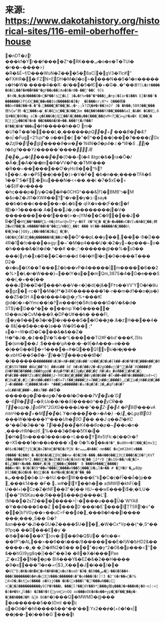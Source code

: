 # 来源: https://www.dakotahistory.org/historical-sites/116-emil-oberhoffer-house

�nDT�z !���kf�Yr��f����Z^�RK���ݠ�o�e�T�TUi� �r��~����>}�R�&Ѐ~f/D���WuN�Z���5�ͦ8aC|�gV3�11c#" �FX#ǀR��:FZN=EDH�M�jI�o=����N��5�1�n�����s�H�W� ����4��R: �/���5�Ѥ�+�G�܆�^��`黍 T[L�zt���� �6�{L��f�#�̐�R��"�gY��o��|Ae�S�rØ�-��ެ'��C 9]ʪ _�td�,�q�d����Q�<�P��!ݎ�L[ 1�ޒ�t%ɍ��^�*���jݵ�+p|�Iar�1��N E֤[�t��'� ������K)P{dX����ͷ��3sd�����b�I�ɼ _�E���nr;H*< Q���糥� ��b>K��2��+�.�"�.�����T��ͥ�L;�܌;;k?ZҔ�#�r��}m2ȓ J� �N��;5B93����� 敃%{w^鮗-����s�͛_ �l�6s ���3��6m ��Ę��9���YX������GaI_�&�K �G�9,6찚#�B�9O�g a[�-g�E��G�jQ��l����y��{�����@vM<7�=ϣY�a�X B��� B|jy��O�?�n� ��D���A�X�+��.���?{�/R��? �T���h�"���ӎ`�H�����h��O m� �U1�T��1����L�,��� ��_�pQ�+ ���B��&?�o\|_:�Fuց=2%pi*� o��k�( �"�E^����}���_?����{Gx �2zĮ9�!ܳ�@����9�w��'N4N�0�p4�؉�*W�S ܅j� t�ɓg?���Yz�����'�����ً漹��׶\�ڝ����_�{ޣ��0(�4 &tg c�&�ra�Ȏ�/�Ǟ�;�A�!��҈m�#�VV�P�;�TMK��� �R��~�������Oʾ�yHc׵�8�^h?k�ͭ�؊�>�P5��)���}>�V�F� �b�n��;����TFA�6 1��T'5�F:�ku���N�<<��.��i �7�$xE�= \�$}lF�v���� �hç���p�/y�Q��#�0CHG^���&|F[�BMB'ר�M �&o�Z�Jll1�XW#��?^�v��y�ב isa`y� `��b� b��c�����>�L�b� qŀX�ҡ��(F��(�f 樒)�>1����i� A���J�,o��������j�V� ����������!���)>�=jYM�ٚ�C�9���J�̏ Β�f�m`��*���RL~0�jծtwr@=尕*y~�6Ŧ X�"N� ��۬~�w���vC�V[u� A�O��;餺Z�wVȾ���.W����F��h�"��כ/W�O_��t ��� W(��~�����Λ����b\ �ٲ�W�҅{}Q8y,ʐ��n��ע�2�5 ��\ G�D�AČ�lD��g������X���i`r��Ō^��pL��y��,���-8�|)��4R�1�!o����ɚgy:�~'�M�p4���U�:�2�y~�p���~o��h����&�}t�d�.^��# ��:;':��_����@�_�%�s0�� ���)yh�x�B��C�m��d 6�I�Hl�c�0�e���T��� D2� �x�u�tX��T���Z�b��vP�4�����|m�����6��2�%>�L�r�W���}~��lY�a��mQm,387S�4�G�e���S:��{,�+��[�� ���J9��D�f���Һ��V�<�]�d{�j&�F۴s��VV'YO�I�ȣu�gz�-rc�?�M�}f*�34K�������1�-r��m�d1��o�ja�}��Z5�SH A��t���4�@�ۯr%+���Ѥ @d�)�>�lYmc��\�?w���Ӈ�Ś#cb���\G�V�&�d� 3T$ӱ�G��*�� ���mp`R�5��̍��� t0��wJ�CѵM���9.�DP�U#��k� ���Fl,{�y�9���3�r�I�v����S��lO��ƺ�؍&�zH����4�� 8&|��$��c��}a�� W�95�� ;* s�>~W�dD�C���&�&��Z� H�º�J�_�߁��V�%��^L�����Ti2#F�bd'���K,(5ts �(sm���J ͵$����\yA��:�-�9|�A���~e��� �(��G��B�=1����=#�Q��Q֐1vk*i�i�j��� �:ebHG��5�B�-']��?/���q��tB�!�(������`�������\�J�>X�<��6�x��՚nU���3�u�[k��~�U�f�Y����m���0B�S5V7��� �Ӹa��^b| ��o&�� bE b�s�[��z2�~�2gG��wj{�"�Ȁ�˘XQ����뽉EH�F��Ӡ�R���;B��hgp@� �dg�fM�\�IJg�p���Q R�\�a_�èӁ���h�� �%�C��~���YZs٥�N����jz~Ѱ8C�Ы������rp�B�G��-�l<��=��h�c�����ix4>< �3ȵ��,�:�n6��u��9)o�S=T\F��j����t=T��n��c����ݜ5�a�jK��ߥ@���}~�n����-Y����3�x�+ *���w������)�ԉr�q�[�:ں�1�qFs�G�?wōL��X����~,��s7��-��`S� �����g�l��eg�7���I�O���7V�ɕ�'D �-6R�l=�9;Us��/��S(����b^��yCR�� T�sqz�.}o6PK"2GXG����Ս��"��Z-� 4 �P8@���vA mtnЧ���+�M��Lϓ�n�����>�A�} -�)_�Lgq鄠03 ���W�l����Y^���Uh�0O �� ��J q��Z!�KC �^��Ȉ)�3��^� TI�����K4��6a�p�~��u�n� ,���vHM�o}6*˷%���3�B��5fX�i� �H�Sn����1���s��=L� ��Y⫒#x5\Fk:�{��0r�?�=X5���1�n��a����̇ x� 0�%��`�o�?�"_�ud0n+�?J�� �}mv} �R$z�J��Ʈ?j5ⓩ��sZ�hW�P�E�/PN �rﵠ�k��C-mm��E �vmK1bH(x��� d����'�2��Q_�-�E�6�& �Dǁ��<w-�5�9�-���.��4��6��hC���S�D�?j KVT Z��/���mFN*2.��B��eZh�3te�j�JmXr��� J*rD �s1U<��/s��]+ �ٶ1��Y<�w��.���#,�|�_���=����' 8 ���N#�������}���xr�h_�(�C�59*��w?���{����w9��5j���U�ݑl�>�� # �Y�U'�ڜB@p Ɖlߕ���3Q�k� �b�G� �xM�e��S��^��_�� �`ڀ����ō�.U~�hU.��rIW����E"k�C�(�F Î��ȭ�]p�� _���k14�� �F� ؎w#�ǐY��h�� a(MW@�khF(� U��l+)�Cz�Z�tNF��3"�]�� ҢU~��wE���i$�;�!LU� I��"[NSKaս��;R���&���@����L'.{M���2s72�������>|-����u���Ǜ�`WYA8 �Y��d���S��Z ����D`���ǀ�E`���IȚT5R!�v"� ��|b?VGy��>��uC=F��d�_���8�h��I���� ���;���_S�� G�?&xn���^�J)��GU�Z����$U��_�W�Cx*Vp��{^�,S^��9?pq� ��D���E�y`� �Ց��I���X"}ov�:ї��9�Q$U� �fͼ��< ��ťP'\�AĻ��>��6��\���/8�������E�l\W�ҌHD2&������+�_� �,D�#N2�S�� ��"�p�y^2�0&�p���<"� &��hG}9yg8q�|]��l"��3� �8�X�I���Pae ,Z`�x2�N��p� Bl4���Y&�EZ�&�2��H���� �9�e���"آ�e�+r|$3_X���J�i��/�� �`Մ{^D;�K�s�Kٗ�W�>R�R�N�v�ut�seD'�Ӭ�_�E0��ښ�-��ŏ�5��4-���C�������b�#u�ͱ3V���c������\�^�ѻ4���(�(]!3 �2'G�r��=�?& 4>D�;�ktw(���� o�VzjO�� �U�(x���l^�?���wN��LC +��2����������y9]P�Y���L ���l?��0Y��9*���g雝q���J�+���W�j�0~n):<|�)�#�9rڶl��) �Z��Y�t{yvm׷z<OQ oo��ٟ�eDE�4�o��+yp��f��͢��p�-���N���J�M &A BG�f`�)���Q�МWMD�@��� �a������5��}DmI ��I׆ q�Od�F�h6����&� �^��'��:Yx2��ɇ�[+č�f�x|��j��-�)��8�G`���t
